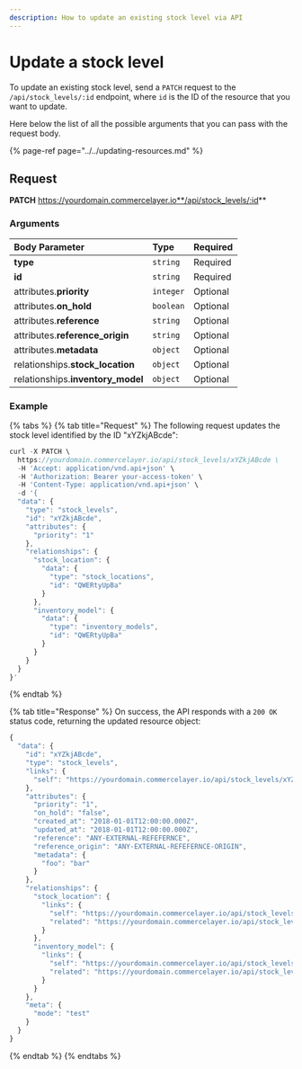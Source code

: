 ```yaml
---
description: How to update an existing stock level via API
---
```


# Update a stock level

To update an existing stock level, send a `PATCH` request to the `/api/stock_levels/:id` endpoint, where `id` is the ID of the resource that you want to update.

Here below the list of all the possible arguments that you can pass with the request body.

{% page-ref page="../../updating-resources.md" %}

## Request

**PATCH** https://yourdomain.commercelayer.io**/api/stock_levels/:id**

### Arguments

| Body Parameter | Type | Required |
| :--- | :--- | :--- |
| **type** | `string` | Required |
| **id** | `string` | Required |
| attributes.**priority** | `integer` | Optional |
| attributes.**on_hold** | `boolean` | Optional |
| attributes.**reference** | `string` | Optional |
| attributes.**reference_origin** | `string` | Optional |
| attributes.**metadata** | `object` | Optional |
| relationships.**stock_location** | `object` | Optional |
| relationships.**inventory_model** | `object` | Optional |

### Example

{% tabs %}
{% tab title="Request" %}
The following request updates the stock level identified by the ID "xYZkjABcde":

```javascript
curl -X PATCH \
  https://yourdomain.commercelayer.io/api/stock_levels/xYZkjABcde \
  -H 'Accept: application/vnd.api+json' \
  -H 'Authorization: Bearer your-access-token' \
  -H 'Content-Type: application/vnd.api+json' \
  -d '{
  "data": {
    "type": "stock_levels",
    "id": "xYZkjABcde",
    "attributes": {
      "priority": "1"
    },
    "relationships": {
      "stock_location": {
        "data": {
          "type": "stock_locations",
          "id": "QWERtyUpBa"
        }
      },
      "inventory_model": {
        "data": {
          "type": "inventory_models",
          "id": "QWERtyUpBa"
        }
      }
    }
  }
}'
```
{% endtab %}

{% tab title="Response" %}
On success, the API responds with a `200 OK` status code, returning the updated resource object:

```javascript
{
  "data": {
    "id": "xYZkjABcde",
    "type": "stock_levels",
    "links": {
      "self": "https://yourdomain.commercelayer.io/api/stock_levels/xYZkjABcde"
    },
    "attributes": {
      "priority": "1",
      "on_hold": "false",
      "created_at": "2018-01-01T12:00:00.000Z",
      "updated_at": "2018-01-01T12:00:00.000Z",
      "reference": "ANY-EXTERNAL-REFEFERNCE",
      "reference_origin": "ANY-EXTERNAL-REFEFERNCE-ORIGIN",
      "metadata": {
        "foo": "bar"
      }
    },
    "relationships": {
      "stock_location": {
        "links": {
          "self": "https://yourdomain.commercelayer.io/api/stock_levels/xYZkjABcde/relationships/stock_location",
          "related": "https://yourdomain.commercelayer.io/api/stock_levels/xYZkjABcde/stock_location"
        }
      },
      "inventory_model": {
        "links": {
          "self": "https://yourdomain.commercelayer.io/api/stock_levels/xYZkjABcde/relationships/inventory_model",
          "related": "https://yourdomain.commercelayer.io/api/stock_levels/xYZkjABcde/inventory_model"
        }
      }
    },
    "meta": {
      "mode": "test"
    }
  }
}
```
{% endtab %}
{% endtabs %}

